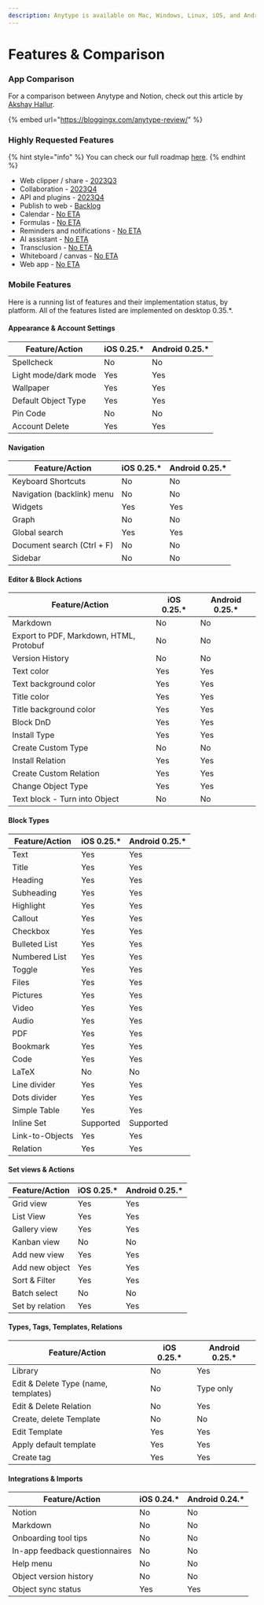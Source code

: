 ```yaml
---
description: Anytype is available on Mac, Windows, Linux, iOS, and Android.
---
```


# Features & Comparison

### App Comparison

For a comparison between Anytype and Notion, check out this article by [Akshay Hallur](https://bloggingx.com/author/akshay/).

{% embed url="https://bloggingx.com/anytype-review/" %}

### Highly Requested Features

{% hint style="info" %}
You can check our full roadmap [here](https://github.com/orgs/anyproto/projects/1/views/1).
{% endhint %}

* Web clipper / share - [2023Q3](https://github.com/orgs/anyproto/projects/1?pane=issue\&itemId=29227788)
* Collaboration - [2023Q4](https://github.com/orgs/anyproto/projects/1?pane=issue\&itemId=29227780)
* API and plugins - [2023Q4](https://github.com/orgs/anyproto/projects/1?pane=issue\&itemId=29227670)
* Publish to web - [Backlog](https://github.com/orgs/anyproto/projects/1?pane=issue\&itemId=29227800)
* Calendar - [No ETA](https://community.anytype.io/t/calendar-view-timeline-view/1576)
* Formulas - [No ETA](https://community.anytype.io/t/derived-relations-formulas/1554/47)
* Reminders and notifications - [No ETA](https://community.anytype.io/t/notification-system-larger-proposal-for-discussion/1024/21)
* AI assistant - [No ETA](https://community.anytype.io/t/ai-assistant/9404)
* Transclusion - [No ETA](https://community.anytype.io/t/link-to-blocks-transclusion-synced-blocks/1360)
* Whiteboard / canvas - [No ETA](https://community.anytype.io/t/new-type-of-pages-whiteboard-canvas/1389/52)
* Web app - [No ETA](https://community.anytype.io/t/web-app-web-client/1381)

### Mobile Features

Here is a running list of features and their implementation status, by platform. All of the features listed are implemented on desktop 0.35.\*.

#### **Appearance & Account Settings**

| Feature/Action       | iOS 0.25.\* | Android 0.25.\* |
| -------------------- | ----------- | --------------- |
| Spellcheck           | No          | No              |
| Light mode/dark mode | Yes         | Yes             |
| Wallpaper            | Yes         | Yes             |
| Default Object Type  | Yes         | Yes             |
| Pin Code             | No          | No              |
| Account Delete       | Yes         | Yes             |

#### **Navigation**

| Feature/Action             | iOS 0.25.\* | Android 0.25.\* |
| -------------------------- | ----------- | --------------- |
| Keyboard Shortcuts         | No          | No              |
| Navigation (backlink) menu | No          | No              |
| Widgets                    | Yes         | Yes             |
| Graph                      | No          | No              |
| Global search              | Yes         | Yes             |
| Document search (Ctrl + F) | No          | No              |
| Sidebar                    | No          | No              |

#### **Editor & Block Actions**

| Feature/Action                          | iOS 0.25.\* | Android 0.25.\* |
| --------------------------------------- | ----------- | --------------- |
| Markdown                                | No          | No              |
| Export to PDF, Markdown, HTML, Protobuf | No          | No              |
| Version History                         | No          | No              |
| Text color                              | Yes         | Yes             |
| Text background color                   | Yes         | Yes             |
| Title color                             | Yes         | Yes             |
| Title background color                  | Yes         | Yes             |
| Block DnD                               | Yes         | Yes             |
| Install Type                            | Yes         | Yes             |
| Create Custom Type                      | No          | No              |
| Install Relation                        | Yes         | Yes             |
| Create Custom Relation                  | Yes         | Yes             |
| Change Object Type                      | Yes         | Yes             |
| Text block - Turn into Object           | No          | No              |

#### **Block Types**

| Feature/Action  | iOS 0.25.\* | Android 0.25.\* |
| --------------- | ----------- | --------------- |
| Text            | Yes         | Yes             |
| Title           | Yes         | Yes             |
| Heading         | Yes         | Yes             |
| Subheading      | Yes         | Yes             |
| Highlight       | Yes         | Yes             |
| Callout         | Yes         | Yes             |
| Checkbox        | Yes         | Yes             |
| Bulleted List   | Yes         | Yes             |
| Numbered List   | Yes         | Yes             |
| Toggle          | Yes         | Yes             |
| Files           | Yes         | Yes             |
| Pictures        | Yes         | Yes             |
| Video           | Yes         | Yes             |
| Audio           | Yes         | Yes             |
| PDF             | Yes         | Yes             |
| Bookmark        | Yes         | Yes             |
| Code            | Yes         | Yes             |
| LaTeX           | No          | No              |
| Line divider    | Yes         | Yes             |
| Dots divider    | Yes         | Yes             |
| Simple Table    | Yes         | Yes             |
| Inline Set      | Supported   | Supported       |
| Link-to-Objects | Yes         | Yes             |
| Relation        | Yes         | Yes             |

#### **Set views & Actions**

<table data-full-width="false"><thead><tr><th>Feature/Action</th><th>iOS 0.25.*</th><th>Android 0.25.*</th></tr></thead><tbody><tr><td>Grid view</td><td>Yes</td><td>Yes</td></tr><tr><td>List View</td><td>Yes</td><td>Yes</td></tr><tr><td>Gallery view</td><td>Yes</td><td>Yes</td></tr><tr><td>Kanban view</td><td>No</td><td>No</td></tr><tr><td>Add new view</td><td>Yes</td><td>Yes</td></tr><tr><td>Add new object</td><td>Yes</td><td>Yes</td></tr><tr><td>Sort &#x26; Filter</td><td>Yes</td><td>Yes</td></tr><tr><td>Batch select</td><td>No</td><td>No</td></tr><tr><td>Set by relation</td><td>Yes</td><td>Yes</td></tr></tbody></table>

#### **Types, Tags, Templates, Relations**

<table data-full-width="false"><thead><tr><th>Feature/Action</th><th>iOS 0.25.*</th><th>Android 0.25.*</th></tr></thead><tbody><tr><td>Library</td><td>No</td><td>Yes</td></tr><tr><td>Edit &#x26; Delete Type (name, templates)</td><td>No</td><td>Type only</td></tr><tr><td>Edit &#x26; Delete Relation</td><td>No</td><td>Yes</td></tr><tr><td>Create, delete Template</td><td>No</td><td>No</td></tr><tr><td>Edit Template</td><td>Yes</td><td>Yes</td></tr><tr><td>Apply default template</td><td>Yes</td><td>Yes</td></tr><tr><td>Create tag</td><td>Yes</td><td>Yes</td></tr></tbody></table>

#### Integrations & Imports

| Feature/Action                 | iOS 0.24.\* | Android 0.24.\* |
| ------------------------------ | ----------- | --------------- |
| Notion                         | No          | No              |
| Markdown                       | No          | No              |
| Onboarding tool tips           | No          | No              |
| In-app feedback questionnaires | No          | No              |
| Help menu                      | No          | No              |
| Object version history         | No          | No              |
| Object sync status             | Yes         | Yes             |
